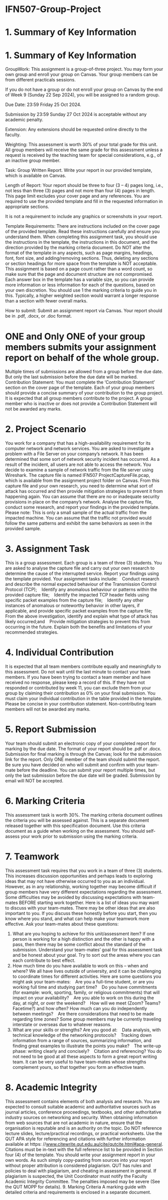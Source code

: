 # IFN507-Group-Project
# 1. Summary of Key Information
# 1. Summary of Key Information
GroupWork: This assignment is a group-of-three project. You may form your own group and
enroll your group on Canvas. Your group members can be from different practicals sessions.

If you do not have a group or do not enroll your group on Canvas by the end of Week 9
(Sunday 22 Sep 2024), you will be assigned to a random group.

Due Date: 23:59 Friday 25 Oct 2024.


Submission by 23:59 Sunday 27 Oct 2024 is acceptable without any academic penalty.

Extension: Any extensions should be requested online directly to the faculty.

Weighting: This assessment is worth 30% of your total grade for this unit. All group members
will receive the same grade for this assessment unless a request is received by the teaching
team for special considerations, e.g., of an inactive group member.

Task: Group Written Report. Write your report in our provided template, which is available on
Canvas.

Length of Report: Your report should be three to four (3 – 4) pages long, i.e., not less than three
(3) pages and not more than four (4) pages in length. This page limit excludes your cover
page and any references.
You are required to use the provided template and fill in the requested information in appropriate
sections.

It is not a requirement to include any graphics or screenshots in your report.

Template Requirements: There are instructions included on the cover page of the provided template.
Read these instructions carefully and ensure you understand them. When completing
this assignment task, you should use the instructions in the template, the instructions in this
document, and the direction provided by the marking criteria document. Do NOT alter the
format of the template in any aspects, such as page margins, headings, font, font size, and
adding/removing sections. Thus, deleting any sections or section headings for more space
from the template is NOT acceptable. This assignment is based on a page count rather than
a word count, so make sure that the page and document structure are not compromised.
Each answer box in the template has a variable size, so you can provide more information
or less information for each of the questions, based on your own discretion. You should use
1 the marking criteria to guide you in this. Typically, a higher weighted section would warrant
a longer response than a section with fewer overall marks.

How to submit: Submit an assignment report via Canvas. Your report should be in .pdf, .docx,
or .doc format.

# ONE and Only ONE of your group members submits your assignment report on behalf of the whole group.

Multiple times of submissions are allowed from a group before the due date. But only the
last submission before the due date will be marked.
Contribution Statement: You must complete the ‘Contribution Statement’ section on the cover
page of the template. Each of your group members should provide a concise summary of
your contribution to the group project. It is expected that all group members contribute to
the project. A group member who is inactive or does not provide a Contribution Statement
will not be awarded any marks.




# 2. Project Scenario
You work for a company that has a high-availability requirement for its computer network and network
services. You are asked to investigate a problem with a File Server on your company’s network.
It has been determined that some sort of network security incident has occurred. As a result of the
incident, all users are not able to access the network.
You decide to examine a sample of network traffic from the file server using Wireshark. The
capture file is named IFN507 ProjectCaptureFile.pcap, which is available from the assignment project
folder on Canvas. From this capture file and your own research, you need to determine what sort of
attack has occurred and then provide mitigation strategies to prevent it from happening again. You
can assume that there are no or inadequate security provisions in place on the company’s network.
Analyse the capture file, conduct some research, and report your findings in the provided template.
Please note: This is only a small sample of the actual traffic from the impacted machine. You can
assume that the traffic not provided would follow the same patterns and exhibit the same behaviors as
seen in the provided sample.



# 3. Assignment Task
This is a group assessment. Each group is a team of three (3) students. You are asked to analyse the
capture file and carry out your own research to determine the cause of the interrupted service. Report
your findings using the template provided. Your assignment tasks include:
  Conduct research and describe the normal expected behaviour of the Transmission Control
Protocol (TCP);
  Identify any anomalous behaviour or patterns within the provided capture file;
  Identify the impacted TCP header fields using specific packet examples from the capture file;
  Identify any other instances of anomalous or noteworthy behavior in other layers, if applicable,
and provide specific packet examples from the capture file;
  From the above investigation, identify and explain what type of attack has likely occurred;and
  Provide mitigation strategies to prevent this from occurring in the future. Explain both the
benefits and limitations of your recommended strategies.


# 4. Individual Contribution
It is expected that all team members contribute equally and meaningfully to this assessment. Do not
wait until the last minute to contact your team members.
If you have been trying to contact a team member and have received no response, please keep a
record of this. If they have not responded or contributed by week 11, you can exclude them from your
group by claiming their contribution as 0% on your final submission. You must claim your individual
contribution in the table provided in the template. Please be concise in your contribution statement.
Non-contributing team members will not be awarded any marks.


# 5. Report Submission
Your team should submit an electronic copy of your completed report for marking by the due date.
The format of your report should be .pdf or .docx. Submission for final marking is through the Canvas;
look for the submission link for the report. Only ONE member of the team should submit the report.
Be sure you have decided on who will submit and confirm with your team-mate before the deadline.
You can submit your report multiple times, but only the last submission before the due date will be
graded.
Submission by email will NOT be accepted.


# 6. Marking Criteria
This assessment task is worth 30%. The marking criteria document outlines the criteria you will be
assessed against. This is a separate document released together with this specification document. Use
this criteria document as a guide when working on the assessment. You should self- assess your work
prior to submission using the marking criteria.


# 7. Teamwork
This assessment task requires that you work in a team of three (3) students. This increases discussion
opportunities and perhaps leads to exploring ideas that may not have otherwise occurred to you as an
individual. However, as in any relationship, working together may become difficult if group members
have very different expectations regarding the assessment. Some difficulties may be avoided by
discussing expectations with team-mates BEFORE starting work together.
Here is a list of ideas you may want to discuss with your team-mates. There may be other ideas
that are also important to you. If you discuss these honestly before you start, then you know where
you stand, and what can help make your teamwork more effective.
Ask your team-mates about these questions:
1) What are you hoping to achieve for this unit/assessment item? If one person is working for a
high distinction and the other is happy with a pass, then there may be some conflict about the
standard of the submission. Understand your team-mates’ goal for this assessment task and be
honest about your goal. Try to sort out the areas where you can each contribute to best effect.
2) How much time do you have available to work on this – when and where?
We all have lives outside of university, and it can be challenging to coordinate times for different
activities. Here are some questions you might ask your team-mates:
  Are you a full-time student, or are you working full time and studying part time?
  Do you have commitments (for example: work, sporting, family, or religious commitments)
that will impact on your availability?
  Are you able to work on this during the day, at night, or over the weekend?
  How will we meet (Zoom? Teams? Facetime?) and how often? How much can you do
independently between meetings?
  Are there considerations that need to be made regarding time zones? Some group members
may be currently traveling interstate or overseas due to whatever reasons.
3) What are your skills or strengths?
Are you good at:
  Data analysis, with technical knowledge of the networking protocols?
  Tracking down information from a range of sources, summarizing information, and finding
great examples to illustrate the points you make?
  The write-up phase: writing clearly and concisely?
  Citation and referencing?
You do not need to be good at all these aspects to form a great report writing team. It can be very
useful to have team-mates whose strengths complement yours, so that together you form an effective
team.


# 8. Academic Integrity
This assessment contains elements of both analysis and research. You are expected to consult suitable
academic and authoritative sources such as journal articles, conference proceedings, textbooks,
and other authoritative industry sources on networking and security. When obtaining information
from web sources that are not academic in nature, ensure that the organisation is reputable and is
an authority on the topic. Do NOT reference lecture slides, lecture/practical recordings, or practical
worksheets.
Use the QUT APA style for referencing and citations with further information available at https:
//www.citewrite.qut.edu.au/cite/qutcite.html#apa-general. Citations must
be in-text with the full reference list to be provided in Section four (4) of the template.
You should write your assignment report in your own words. As such simply copy-pasting from
sources into your report without proper attribution is considered plagiarism. QUT has rules and
policies to deal with plagiarism, and cheating in assessment in general. If plagiarism is suspected, the
Unit Coordinator must notify the Faculty Academic Integrity Committee. The penalties imposed may
be severe (See the QUT MOPP for details).
9. Marking Criteria
A marking guide with detailed criteria and requirements is enclosed in a separate document.
